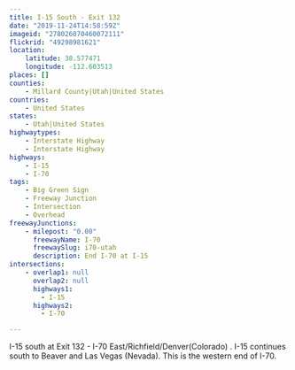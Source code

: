 ```yaml
---
title: I-15 South - Exit 132
date: "2019-11-24T14:58:59Z"
imageid: "278026070460072111"
flickrid: "49298981621"
location:
    latitude: 38.577471
    longitude: -112.603513
places: []
counties:
    - Millard County|Utah|United States
countries:
    - United States
states:
    - Utah|United States
highwaytypes:
    - Interstate Highway
    - Interstate Highway
highways:
    - I-15
    - I-70
tags:
    - Big Green Sign
    - Freeway Junction
    - Intersection
    - Overhead
freewayJunctions:
    - milepost: "0.00"
      freewayName: I-70
      freewaySlug: i70-utah
      description: End I-70 at I-15
intersections:
    - overlap1: null
      overlap2: null
      highways1:
        - I-15
      highways2:
        - I-70

---
```

I-15 south at Exit 132 - I-70 East/Richfield/Denver(Colorado) .  I-15 continues south to Beaver and Las Vegas (Nevada).  This is the western end of I-70.